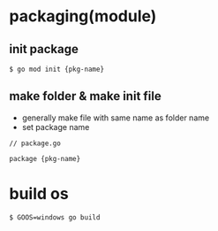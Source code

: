 # packaging(module)

## init package
```
$ go mod init {pkg-name}
```
## make folder & make init file
- generally make file with same name as folder name
- set package name
```
// package.go

package {pkg-name}
```

# build os
```
$ GOOS=windows go build
```
